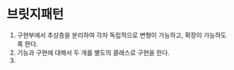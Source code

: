 # 브릿지패턴
1. 구현부에서 추상층을 분리하여 각자 독립적으로 변형이 가능하고, 확장이 가능하도록 한다.
2. 기능과 구현에 대해서 두 개를 별도의 클래스로 구현을 한다.
3. 